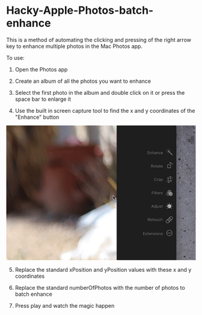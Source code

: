 # Hacky-Apple-Photos-batch-enhance
This is a method of automating the clicking and pressing of the right arrow key to enhance multiple photos in the Mac Photos app.

To use:

1. Open the Photos app

2. Create an album of all the photos you want to enhance

3. Select the first photo in the album and double click on it or press the space bar to enlarge it

4. Use the built in screen capture tool to find the x and y coordinates of the "Enhance" button 

![Alt text](https://github.com/invener/Hacky-Apple-Photos-batch-enhance/blob/master/finding%20coordinates.gif?raw=true)

5. Replace the standard xPosition and yPosition values with these x and y coordinates 

6. Replace the standard numberOfPhotos with the number of photos to batch enhance

7. Press play and watch the magic happen
